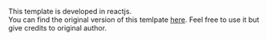 
This template is developed in reactjs.<br>
You can find the original version of this temlpate [here](https://github.com/BlackrockDigital/startbootstrap-resume/).
Feel free to use it but give credits to original author.
